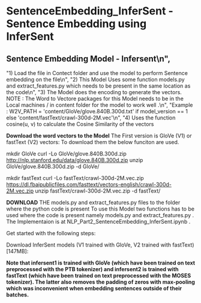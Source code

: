 # SentenceEmbedding_InferSent - Sentence Embedding using InferSent

## Sentence Embedding Model - Infersent\n",
"1) Load the file in Contect folder and use the model to perform Sentence embedding on the file\n",
"2) This Model Uses some function models.py and extract_features.py which needs to be present in the same location as the code\n",
"3) The Model does the encoding to generate the vectors. NOTE : The Word to Vectore packages for this Model needs to be in the Local machines / in content folder for the model to work well .\n",
"Example : W2V_PATH = 'content/GloVe/glove.840B.300d.txt' if model_version == 1 else 'content/fastText/crawl-300d-2M.vec'\n",
"4) Uses the function cosine(u, v) to calculate the Cosine Similarity of the vectors

**Download the word vectors to the Model**
The First version is GloVe (V1) or fastText (V2) vectors: To download them the below funciton are used.

mkdir GloVe
curl -Lo GloVe/glove.840B.300d.zip http://nlp.stanford.edu/data/glove.840B.300d.zip
unzip GloVe/glove.840B.300d.zip -d GloVe/

mkdir fastText
curl -Lo fastText/crawl-300d-2M.vec.zip https://dl.fbaipublicfiles.com/fasttext/vectors-english/crawl-300d-2M.vec.zip
unzip fastText/crawl-300d-2M.vec.zip -d fastText/


**DOWNLOAD** THE models.py and extract_features.py files to the folder where the python code is present
To use this Model two functions has to be used where the code is present namely models.py and extract_features.py . The Implementaion is at  NLP_Part2_SentenceEmbedding_InferSent.ipynb . 

Get started with the following steps:

Download  InferSent models (V1 trained with GloVe, V2 trained with fastText)[147MB]:

**Note that infersent1 is trained with GloVe (which have been trained on text preprocessed with the PTB tokenizer) and infersent2 is trained with fastText (which have been trained on text preprocessed with the MOSES tokenizer). The latter also removes the padding of zeros with max-pooling which was inconvenient when embedding sentences outside of their batches.**
